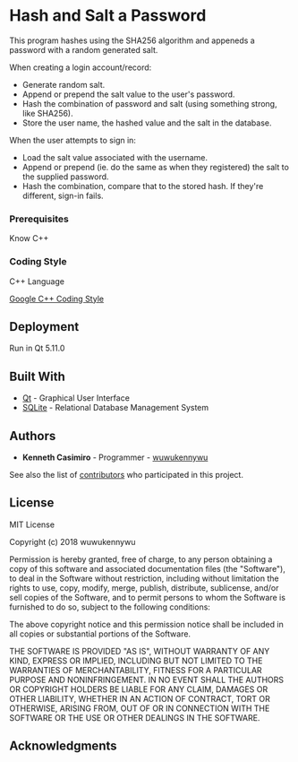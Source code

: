 # Hash and Salt a Password
This program hashes using the SHA256 algorithm and appeneds a password with a random generated salt.

When creating a login account/record:
- Generate random salt.
- Append or prepend the salt value to the user's password.
- Hash the combination of password and salt (using something strong, like SHA256).
- Store the user name, the hashed value and the salt in the database.

When the user attempts to sign in:
- Load the salt value associated with the username.
- Append or prepend (ie. do the same as when they registered) the salt to the supplied password.
- Hash the combination, compare that to the stored hash. If they're different, sign-in fails.

### Prerequisites

Know C++

### Coding Style

C++ Language

[Google C++ Coding Style](https://google.github.io/styleguide/cppguide.html)

## Deployment

Run in Qt 5.11.0

## Built With

* [Qt](https://www.qt.io) - Graphical User Interface
* [SQLite](https://www.sqlite.org/index.html) - Relational Database Management System

## Authors

* **Kenneth Casimiro** - Programmer - [wuwukennywu](https://github.com/wuwukennywu)

See also the list of [contributors](https://github.com/wuwukennywu/HashSaltPassword/graphs/contributors) who participated in this project.

## License

MIT License

Copyright (c) 2018 wuwukennywu

Permission is hereby granted, free of charge, to any person obtaining a copy
of this software and associated documentation files (the "Software"), to deal
in the Software without restriction, including without limitation the rights
to use, copy, modify, merge, publish, distribute, sublicense, and/or sell
copies of the Software, and to permit persons to whom the Software is
furnished to do so, subject to the following conditions:

The above copyright notice and this permission notice shall be included in all
copies or substantial portions of the Software.

THE SOFTWARE IS PROVIDED "AS IS", WITHOUT WARRANTY OF ANY KIND, EXPRESS OR
IMPLIED, INCLUDING BUT NOT LIMITED TO THE WARRANTIES OF MERCHANTABILITY,
FITNESS FOR A PARTICULAR PURPOSE AND NONINFRINGEMENT. IN NO EVENT SHALL THE
AUTHORS OR COPYRIGHT HOLDERS BE LIABLE FOR ANY CLAIM, DAMAGES OR OTHER
LIABILITY, WHETHER IN AN ACTION OF CONTRACT, TORT OR OTHERWISE, ARISING FROM,
OUT OF OR IN CONNECTION WITH THE SOFTWARE OR THE USE OR OTHER DEALINGS IN THE
SOFTWARE.

## Acknowledgments
